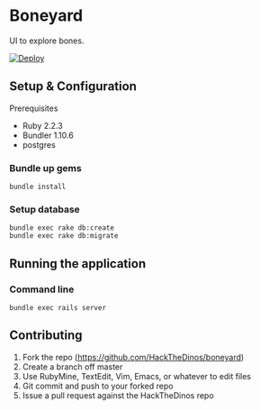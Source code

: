 Boneyard
============

UI to explore bones.

[![Deploy](https://www.herokucdn.com/deploy/button.svg)](https://heroku.com/deploy?template=https://github.com/HackTheDinos/boneyard)

Setup & Configuration
-----------
Prerequisites
* Ruby 2.2.3
* Bundler 1.10.6
* postgres

### Bundle up gems
```
bundle install
```

### Setup database
```
bundle exec rake db:create
bundle exec rake db:migrate
```

Running the application
------------
### Command line

```
bundle exec rails server
```

Contributing
------------
1. Fork the repo (https://github.com/HackTheDinos/boneyard)
2. Create a branch off master
2. Use RubyMine, TextEdit, Vim, Emacs, or whatever to edit files
3. Git commit and push to your forked repo
4. Issue a pull request against the HackTheDinos repo

